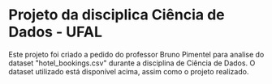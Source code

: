 # Projeto da disciplica Ciência de Dados - UFAL
Este projeto foi criado a pedido do professor Bruno Pimentel para analise do dataset "hotel_bookings.csv" durante a disciplina de Ciência de Dados. O dataset utilizado está disponível acima, assim como o projeto realizado.
